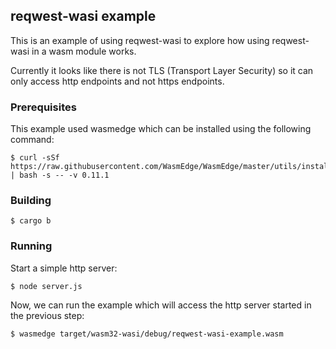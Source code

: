 ## reqwest-wasi example
This is an example of using reqwest-wasi to explore how using reqwest-wasi in
a wasm module works.

Currently it looks like there is not TLS (Transport Layer Security) so it can
only access http endpoints and not https endpoints.

### Prerequisites
This example used wasmedge which can be installed using the following command:
```console
$ curl -sSf https://raw.githubusercontent.com/WasmEdge/WasmEdge/master/utils/install.sh | bash -s -- -v 0.11.1
```

### Building
```console
$ cargo b
```

### Running
Start a simple http server:
```console
$ node server.js
```

Now, we can run the example which will access the http server started in the
previous step:
```console
$ wasmedge target/wasm32-wasi/debug/reqwest-wasi-example.wasm
```


